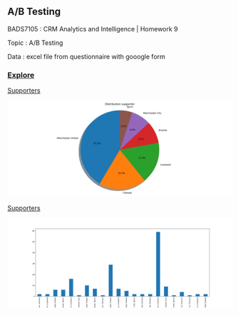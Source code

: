 ## **A/B Testing**

BADS7105 : CRM Analytics and Intelligence | Homework 9

Topic : A/B Testing 

Data : excel file from questionnaire with gooogle form

### <ins>Explore</ins>

<ins>Supporters</ins>

<p align="center">
 <img  src="./Overall ratio support.png">
</p>

<ins>Supporters</ins>

<p align="center">
 <img  src="./Overall ratio hater.png">
</p>

